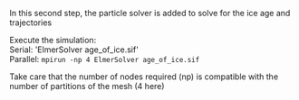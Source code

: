 In this second step, the particle solver is added to solve for the ice age and trajectories 

Execute the simulation:<br>
Serial: 'ElmerSolver age_of_ice.sif'<br> 
Parallel: `mpirun -np 4 ElmerSolver age_of_ice.sif`  

Take care that the number of nodes required (np) is compatible with the number of partitions of the mesh (4 here) 
